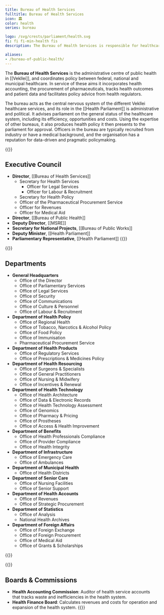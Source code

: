 ```yaml
---
title: Bureau of Health Services
fulltitle: Bureau of Health Services
icon: 🏛️
color: health
series: bureau

logo: /svg/crests/parliament/health.svg
fi: fi fi-min-health fis
description: The Bureau of Health Services is responsible for healthcare administration and policy for the Parliament of Health.

aliases:
- /bureau-of-public-health/
---
```

The <span class="fi fi-min-health fis"></span> **Bureau of Health Services** is the administrative centre of public health in [[Vekllei]], and coordinates policy between federal, national and municipal healthcare. In service of these aims it incorporates health accounting, the procurement of pharmaceuticals, tracks health outcomes and patient data and facilitates policy advice from health regulators.

The bureau acts as the central nervous system of the different Vekllei healthcare services, and its role in the [[Health Parliament]] is administrative and political. It advises parliament on the general status of the healthcare system, including its efficiency, opportunities and costs. Using the expertise of other bureaus, it also produces health policy it then presents to the parliament for approval. Officers in the bureau are typically recruited from industry or have a medical background, and the organisation has a reputation for data-driven and pragmatic policymaking.

{{<note>}}
## Executive Council

* **Director**, [[Bureau of Health Services]]
    * Secretary for Health Services
        * Officer for Legal Services
        * Officer for Labour & Recruitment
    * Secretary for Health Policy
    * Officer of the Pharmaceutical Procurement Service
    * Officer for Revenues
    * Officer for Medical Aid
* **Director**, [[Bureau of Public Health]]
* **Deputy Director**, [[MSRE]]
* **Secretary for National Projects**, [[Bureau of Public Works]]
* **Deputy Minister**, [[Health Parliament]]
* **Parliamentary Representative**, [[Health Parliament]]
{{</note>}}

{{<note>}}
## Departments
* **General Headquarters**
    * Office of the Director
    * Office of Parliamentary Services
    * Office of Legal Services
    * Office of Security
    * Office of Communications
    * Office of Culture & Personnel
    * Office of Labour & Recruitment
* **Department of Health Policy**
    * Office of Regional Health
    * Office of Tobacco, Narcotics & Alcohol Policy
    * Office of Food Policy
    * Office of Immunisation
    * Pharmaceutical Procurement Service
* **Department of Health Products**
    * Office of Regulatory Services
    * Office of Prescriptions & Medicines Policy
* **Department of Health Resourcing**
    * Office of Surgeons & Specialists
    * Office of General Practitioners
    * Office of Nursing & Midwifery
    * Office of Incentives & Renewal
* **Department of Health Technology**
    * Office of Health Architecture
    * Office of Data & Electronic Records
    * Office of Health Technology Assessment
    * Office of Genomics
    * Office of Pharmacy & Pricing
    * Office of Prostheses
    * Office of Access & Health Improvement
* **Department of Benefits**
    * Office of Health Professionals Compliance
    * Office of Provider Compliance
    * Office of Health Integrity
* **Department of Infrastructure**
    * Office of Emergency Care
    * Office of Ambulances
* **Department of Municipal Health**
    * Office of Health Districts
* **Department of Senior Care**
    * Office of Nursing Facilities
    * Office of Senior Support
* **Department of Health Accounts**
    * Office of Revenues
    * Office of Strategic Procurement
* **Department of Statistics**
    * Office of Analysis
    * National Health Archives
* **Department of Foreign Affairs**
    * Office of Foreign Exchange
    * Office of Foreign Procurement
    * Office of Medical Aid
    * Office of Grants & Scholarships

{{</note>}}

{{<note>}}
## Boards & Commissions

* **Health Accounting Commission**: Auditor of health service accounts that tracks waste and inefficiencies in the health system.
* **Health Finance Board**: Calculates revenues and costs for operation and expansion of the health system.
{{</note>}}